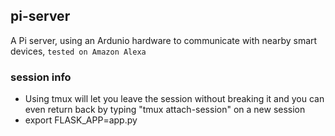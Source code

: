 ## pi-server
A Pi server, using an Ardunio hardware to communicate with nearby smart devices, `tested on Amazon Alexa`
### session info
* Using tmux will let you leave the session without breaking it and you can even return back by typing "tmux attach-session" on a new session
* export FLASK_APP=app.py
